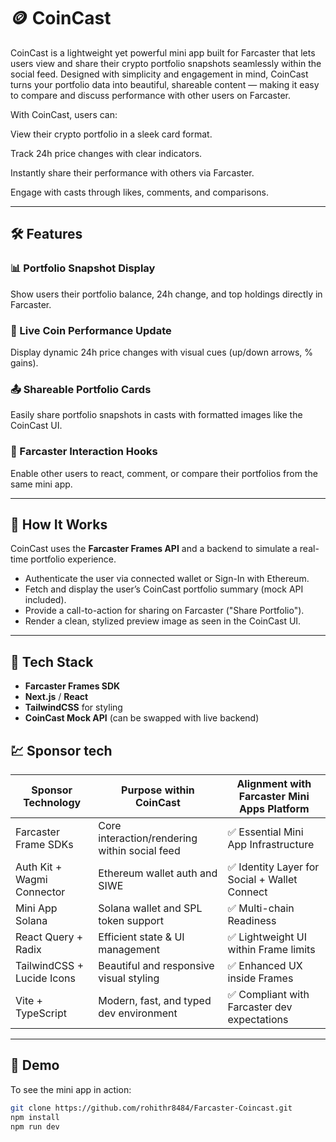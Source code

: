 # 🪙 CoinCast

CoinCast is a lightweight yet powerful mini app built for Farcaster that lets users view and share their crypto portfolio snapshots seamlessly within the social feed. Designed with simplicity and engagement in mind, CoinCast turns your portfolio data into beautiful, shareable content — making it easy to compare and discuss performance with other users on Farcaster.

With CoinCast, users can:

View their crypto portfolio in a sleek card format.

Track 24h price changes with clear indicators.

Instantly share their performance with others via Farcaster.

Engage with casts through likes, comments, and comparisons.

---

## 🛠 Features

### 📊 Portfolio Snapshot Display  
Show users their portfolio balance, 24h change, and top holdings directly in Farcaster.

### 🔄 Live Coin Performance Update  
Display dynamic 24h price changes with visual cues (up/down arrows, % gains).

### 📤 Shareable Portfolio Cards  
Easily share portfolio snapshots in casts with formatted images like the CoinCast UI.

### 💬 Farcaster Interaction Hooks  
Enable other users to react, comment, or compare their portfolios from the same mini app.

---

## 🚀 How It Works

CoinCast uses the **Farcaster Frames API** and a backend to simulate a real-time portfolio experience.

- Authenticate the user via connected wallet or Sign-In with Ethereum.
- Fetch and display the user’s CoinCast portfolio summary (mock API included).
- Provide a call-to-action for sharing on Farcaster ("Share Portfolio").
- Render a clean, stylized preview image as seen in the CoinCast UI.

---

## 🧩 Tech Stack

- **Farcaster Frames SDK**
- **Next.js** / **React**
- **TailwindCSS** for styling
- **CoinCast Mock API** (can be swapped with live backend)

## 💹 Sponsor tech
| Sponsor Technology         | Purpose within CoinCast                       | Alignment with Farcaster Mini Apps Platform  |
| -------------------------- | --------------------------------------------- | -------------------------------------------- |
| Farcaster Frame SDKs       | Core interaction/rendering within social feed | ✅ Essential Mini App Infrastructure          |
| Auth Kit + Wagmi Connector | Ethereum wallet auth and SIWE                 | ✅ Identity Layer for Social + Wallet Connect |
| Mini App Solana            | Solana wallet and SPL token support           | ✅ Multi-chain Readiness                      |
| React Query + Radix        | Efficient state & UI management               | ✅ Lightweight UI within Frame limits         |
| TailwindCSS + Lucide Icons | Beautiful and responsive visual styling       | ✅ Enhanced UX inside Frames                  |
| Vite + TypeScript          | Modern, fast, and typed dev environment       | ✅ Compliant with Farcaster dev expectations  |


---

## 🧪 Demo

To see the mini app in action:

```bash
git clone https://github.com/rohithr8484/Farcaster-Coincast.git
npm install
npm run dev

